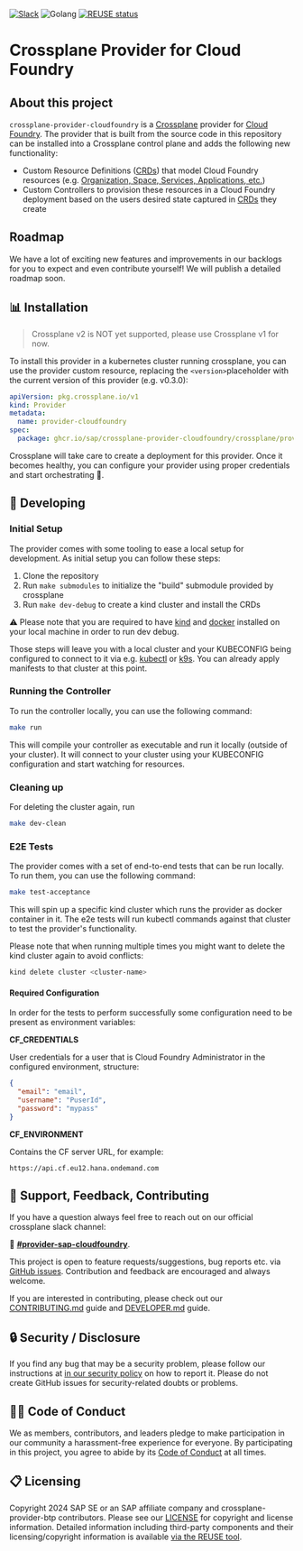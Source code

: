 [![Slack](https://img.shields.io/badge/Slack-4A154B?logo=slack)](https://crossplane.slack.com/archives/C08NBTJ1J05)
![Golang](https://img.shields.io/badge/Go-1.23-informational)
[![REUSE status](https://api.reuse.software/badge/github.com/SAP/crossplane-provider-cloudfoundry)](https://api.reuse.software/info/github.com/SAP/crossplane-provider-cloudfoundry)

# Crossplane Provider for Cloud Foundry

## About this project

`crossplane-provider-cloudfoundry` is a [Crossplane](https://crossplane.io/) provider for [Cloud Foundry](https://docs.cloudfoundry.org/). The provider that is built from the source code in this repository can be installed into a Crossplane control plane and adds the following new functionality:

- Custom Resource Definitions ([CRDs](https://doc.crds.dev/github.com/SAP/crossplane-provider-cloudfoundry)) that model Cloud Foundry resources (e.g. [Organization, Space, Services, Applications, etc.](https://doc.crds.dev/github.com/SAP/crossplane-provider-cloudfoundry))
- Custom Controllers to provision these resources in a Cloud Foundry deployment based on the users desired state captured in [CRDs](https://doc.crds.dev/github.com/SAP/crossplane-provider-cloudfoundry) they create

## Roadmap
We have a lot of exciting new features and improvements in our backlogs for you to expect and even contribute yourself! We will publish a detailed roadmap soon.

## 📊 Installation
> Crossplane v2 is NOT yet supported, please use Crossplane v1 for now.

To install this provider in a kubernetes cluster running crossplane, you can use the provider custom resource, replacing the `<version>`placeholder with the current version of this provider (e.g. v0.3.0):

```yaml
apiVersion: pkg.crossplane.io/v1
kind: Provider
metadata:
  name: provider-cloudfoundry
spec:
  package: ghcr.io/sap/crossplane-provider-cloudfoundry/crossplane/provider-cloudfoundry:<VERSION>
```

Crossplane will take care to create a deployment for this provider. Once it becomes healthy, you can configure your provider using proper credentials and start orchestrating :rocket:.

## 🔬 Developing
### Initial Setup
The provider comes with some tooling to ease a local setup for development. As initial setup you can follow these steps:
1. Clone the repository
2. Run `make submodules` to initialize the "build" submodule provided by crossplane
3. Run `make dev-debug` to create a kind cluster and install the CRDs

:warning: Please note that you are required to have [kind](https://kind.sigs.k8s.io) and [docker](https://www.docker.com/get-started/) installed on your local machine in order to run dev debug.

Those steps will leave you with a local cluster and your KUBECONFIG being configured to connect to it via e.g. [kubectl](https://kubernetes.io/docs/reference/kubectl/) or [k9s](https://k9scli.io). You can already apply manifests to that cluster at this point.

### Running the Controller
To run the controller locally, you can use the following command:
```bash
make run
```
This will compile your controller as executable and run it locally (outside of your cluster).
It will connect to your cluster using your KUBECONFIG configuration and start watching for resources.

### Cleaning up
For deleting the cluster again, run
```bash
make dev-clean
```

### E2E Tests
The provider comes with a set of end-to-end tests that can be run locally. To run them, you can use the following command:
```bash
make test-acceptance
```
This will spin up a specific kind cluster which runs the provider as docker container in it. The e2e tests will run kubectl commands against that cluster to test the provider's functionality.

Please note that when running multiple times you might want to delete the kind cluster again to avoid conflicts:
```bash
kind delete cluster <cluster-name>
```

#### Required Configuration
In order for the tests to perform successfully some configuration need to be present as environment variables:

**CF_CREDENTIALS**

User credentials for a user that is Cloud Foundry Administrator in the configured environment, structure:
```json
{
  "email": "email",
  "username": "PuserId",
  "password": "mypass"
}
```

**CF_ENVIRONMENT**

Contains the CF server URL, for example:
```
https://api.cf.eu12.hana.ondemand.com
```

## 👐 Support, Feedback, Contributing

If you have a question always feel free to reach out on our official crossplane slack channel: 

:rocket: [**#provider-sap-cloudfoundry**](https://crossplane.slack.com/archives/C08NBTJ1J05).

This project is open to feature requests/suggestions, bug reports etc. via [GitHub issues](https://github.com/SAP/crossplane-provider-cloudfoundry/issues). Contribution and feedback are encouraged and always welcome.

If you are interested in contributing, please check out our [CONTRIBUTING.md](CONTRIBUTING.md) guide and [DEVELOPER.md](DEVELOPER.md) guide.

## 🔒 Security / Disclosure
If you find any bug that may be a security problem, please follow our instructions at [in our security policy](https://github.com/SAP/crossplane-provider-cloudfoundry/security/policy) on how to report it. Please do not create GitHub issues for security-related doubts or problems.

## 🙆‍♀️ Code of Conduct

We as members, contributors, and leaders pledge to make participation in our community a harassment-free experience for everyone. By participating in this project, you agree to abide by its [Code of Conduct](https://github.com/SAP/.github/blob/main/CODE_OF_CONDUCT.md) at all times.

## 📋 Licensing

Copyright 2024 SAP SE or an SAP affiliate company and crossplane-provider-btp contributors. Please see our [LICENSE](LICENSE) for copyright and license information. Detailed information including third-party components and their licensing/copyright information is available [via the REUSE tool](https://api.reuse.software/info/github.com/SAP/crossplane-provider-btp).
